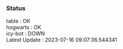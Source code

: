 ### Status


table : OK  
hogwarts : OK  
icy-bot : DOWN  
Latest Update : 2023-07-16 09:07:36.544341
